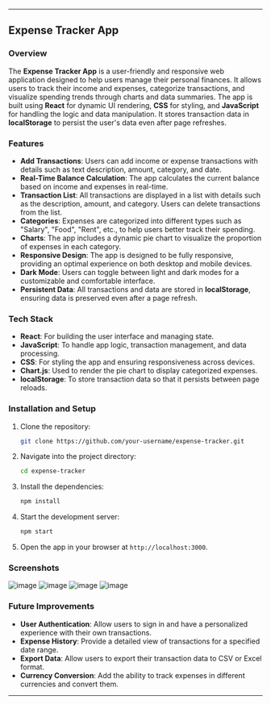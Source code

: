 

---

## Expense Tracker App

### Overview
The **Expense Tracker App** is a user-friendly and responsive web application designed to help users manage their personal finances. It allows users to track their income and expenses, categorize transactions, and visualize spending trends through charts and data summaries. The app is built using **React** for dynamic UI rendering, **CSS** for styling, and **JavaScript** for handling the logic and data manipulation. It stores transaction data in **localStorage** to persist the user's data even after page refreshes.

### Features
- **Add Transactions**: Users can add income or expense transactions with details such as text description, amount, category, and date.
- **Real-Time Balance Calculation**: The app calculates the current balance based on income and expenses in real-time.
- **Transaction List**: All transactions are displayed in a list with details such as the description, amount, and category. Users can delete transactions from the list.
- **Categories**: Expenses are categorized into different types such as "Salary", "Food", "Rent", etc., to help users better track their spending.
- **Charts**: The app includes a dynamic pie chart to visualize the proportion of expenses in each category.
- **Responsive Design**: The app is designed to be fully responsive, providing an optimal experience on both desktop and mobile devices.
- **Dark Mode**: Users can toggle between light and dark modes for a customizable and comfortable interface.
- **Persistent Data**: All transactions and data are stored in **localStorage**, ensuring data is preserved even after a page refresh.

### Tech Stack
- **React**: For building the user interface and managing state.
- **JavaScript**: To handle app logic, transaction management, and data processing.
- **CSS**: For styling the app and ensuring responsiveness across devices.
- **Chart.js**: Used to render the pie chart to display categorized expenses.
- **localStorage**: To store transaction data so that it persists between page reloads.

### Installation and Setup
1. Clone the repository:
   ```bash
   git clone https://github.com/your-username/expense-tracker.git
   ```
2. Navigate into the project directory:
   ```bash
   cd expense-tracker
   ```
3. Install the dependencies:
   ```bash
   npm install
   ```
4. Start the development server:
   ```bash
   npm start
   ```
5. Open the app in your browser at `http://localhost:3000`.

### Screenshots
![image](https://github.com/user-attachments/assets/fc179ce9-6a95-479a-9389-958a50dcf387)
![image](https://github.com/user-attachments/assets/855d86fa-0b02-4aed-8cb1-fd3776a61c39)
![image](https://github.com/user-attachments/assets/7c267657-3ebc-48d9-aca8-d2740d49b516)
![image](https://github.com/user-attachments/assets/dd67dc74-2245-499f-9339-de5b153bc834)


### Future Improvements
- **User Authentication**: Allow users to sign in and have a personalized experience with their own transactions.
- **Expense History**: Provide a detailed view of transactions for a specified date range.
- **Export Data**: Allow users to export their transaction data to CSV or Excel format.
- **Currency Conversion**: Add the ability to track expenses in different currencies and convert them.



---

